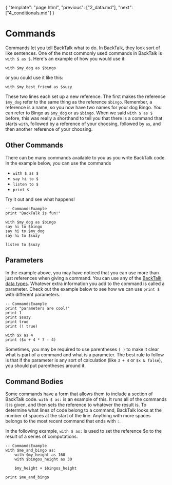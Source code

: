 {
    "template": "page.html",
    "previous": ["2_data.md"],
    "next": ["4_conditionals.md"]
}

# Commands

Commands let you tell BackTalk what to do. In BackTalk, they look sort of like sentences. One of the most commonly used commands in BackTalk is `with $ as $`. Here's an example of how you would use it:

    with $my_dog as $bingo

or you could use it like this:

    with $my_best_friend as $suzy

These two lines each set up a new reference. The first makes the reference `$my_dog` refer to the same thing as the reference `$bingo`. Remember, a reference is a name, so you now have two
names for your dog Bingo. You can refer to Bingo as `$my_dog` or as `$bingo`. When we said `with $ as $` before, this was really a shorthand to tell you that there is a command that starts `with`, followed by a reference of your choosing, followed by `as`, and then another reference of your choosing.

## Other Commands

There can be many commands available to you as you write BackTalk code. In the example below, you can use the commands

 * `with $ as $`
 * `say hi to $`
 * `listen to $`
 * `print $`

 Try it out and see what happens!


    -- CommandsExample
    print "BackTalk is fun!"

    with $my_dog as $bingo
    say hi to $bingo
    say hi to $my_dog
    say hi to $suzy

    listen to $suzy

## Parameters

In the example above, you may have noticed that you can use more than just references when giving a command. You can use any of the [BackTalk data types](/2_data). Whatever extra information you add to
the command is called a parameter. Check out the example below to
see how we can use `print $` with different parameters.

    -- CommandsExample
    print "parameters are cool!"
    print 1
    print $suzy
    print true
    print (! true)

    with $x as 4
    print ($x + 4 * 7 - 4)

Sometimes, you may be required to use parentheses `( )` to make it clear what is part of a command and what is a parameter. The best rule to follow is that if the parameter is any sort of calculation (like `3 + 4` or `$x & false`), you should put parentheses around it.


## Command Bodies

Some commands have a form that allows them to include a section of BackTalk code. `with $ as:` is an example of this. It runs all of the
commands it is given, and then sets the reference to whatever the result is. To determine what lines of code belong to a command, BackTalk looks at the number of spaces at the start of the line. Anything with more spaces belongs to the most recent command that ends with `:`.

In the following example, `with $ as:` is used to set the reference $x to the result of a series of computations.

    -- CommandsExample
    with $me_and_bingo as:
        with $my_height as 160
        with $bingos_height as 30

        $my_height + $bingos_height

    print $me_and_bingo
